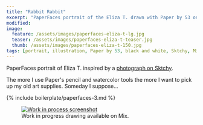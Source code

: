 ```yaml
---
title: "Rabbit Rabbit"
excerpt: "PaperFaces portrait of the Eliza T. drawn with Paper by 53 on an iPad."
modified: 
image: 
  feature: /assets/images/paperfaces-eliza-t-lg.jpg
  teaser: /assets/images/paperfaces-eliza-t-teaser.jpg
  thumb: /assets/images/paperfaces-eliza-t-150.jpg
tags: [portrait, illustration, Paper by 53, black and white, Sktchy, Mix]
---
```


PaperFaces portrait of Eliza T. inspired by a [photograph on Sktchy](http://sktchy.com/FsO57C).

The more I use Paper's pencil and watercolor tools the more I want to pick up my old art supplies. Someday I suppose...

{% include boilerplate/paperfaces-3.md %}

<figure>
  <a href="https://mix.fiftythree.com/11098-Michael-Rose/1837294"><img src="{{ site.url }}/assets/images/paperfaces-eliza-t-process-1-900.jpg" alt="Work in process screenshot"></a>
  <figcaption>Work in progress drawing available on Mix.</figcaption>
</figure>
